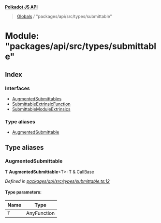 **[Polkadot JS API](../README.md)**

> [Globals](../globals.md) / "packages/api/src/types/submittable"

# Module: "packages/api/src/types/submittable"

## Index

### Interfaces

* [AugmentedSubmittables](../interfaces/_packages_api_src_types_submittable_.augmentedsubmittables.md)
* [SubmittableExtrinsicFunction](../interfaces/_packages_api_src_types_submittable_.submittableextrinsicfunction.md)
* [SubmittableModuleExtrinsics](../interfaces/_packages_api_src_types_submittable_.submittablemoduleextrinsics.md)

### Type aliases

* [AugmentedSubmittable](_packages_api_src_types_submittable_.md#augmentedsubmittable)

## Type aliases

### AugmentedSubmittable

Ƭ  **AugmentedSubmittable**\<T>: T & CallBase

*Defined in [packages/api/src/types/submittable.ts:12](https://github.com/polkadot-js/api/blob/acb565d46/packages/api/src/types/submittable.ts#L12)*

#### Type parameters:

Name | Type |
------ | ------ |
`T` | AnyFunction |
